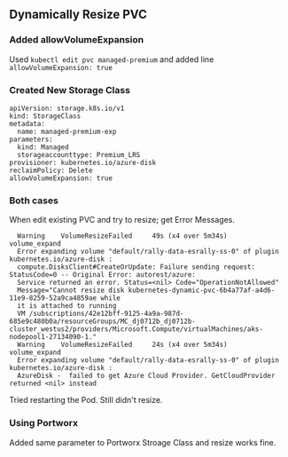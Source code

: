 ## Dynamically Resize PVC

### Added allowVolumeExpansion 

Used ``kubectl edit pvc managed-premium`` and added line ``allowVolumeExpansion: true``

### Created New Storage Class

```
apiVersion: storage.k8s.io/v1
kind: StorageClass
metadata:
  name: managed-premium-exp
parameters:
  kind: Managed
  storageaccounttype: Premium_LRS
provisioner: kubernetes.io/azure-disk
reclaimPolicy: Delete
allowVolumeExpansion: true
```

### Both cases

When edit existing PVC and try to resize; get Error Messages.

```
  Warning    VolumeResizeFailed     49s (x4 over 5m34s)    volume_expand                
  Error expanding volume "default/rally-data-esrally-ss-0" of plugin kubernetes.io/azure-disk : 
  compute.DisksClient#CreateOrUpdate: Failure sending request: StatusCode=0 -- Original Error: autorest/azure: 
  Service returned an error. Status=<nil> Code="OperationNotAllowed" 
  Message="Cannot resize disk kubernetes-dynamic-pvc-6b4a77af-a4d6-11e9-8259-52a9ca4859ae while 
  it is attached to running 
  VM /subscriptions/42e12bff-9125-4a9a-987d-685e9c480b0a/resourceGroups/MC_dj0712b_dj0712b-cluster_westus2/providers/Microsoft.Compute/virtualMachines/aks-nodepool1-27134090-1."
  Warning    VolumeResizeFailed     24s (x4 over 5m34s)    volume_expand                
  Error expanding volume "default/rally-data-esrally-ss-0" of plugin kubernetes.io/azure-disk : 
  AzureDisk -  failed to get Azure Cloud Provider. GetCloudProvider returned <nil> instead
```

Tried restarting the Pod.  Still didn't resize.


### Using Portworx

Added same parameter to Portworx Stroage Class and resize works fine.



